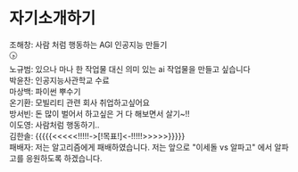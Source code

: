﻿# 자기소개하기

조해창: 사람 처럼 행동하는 AGI 인공지능 만들기   
🕟   
노규범: 있으나 마나 한 작업물 대신 의미 있는 ai 작업물을 만들고 싶습니다   
박윤찬: 인공지능사관학교 수료   
마상백: 파이썬 뿌수기  
온기환: 모빌리티 관련 회사 취업하고싶어요   
방서빈: 돈 많이 벌어서 하고싶은 거 다 해보면서 살기~!!   
이도영: 사람처럼 행동하기..   
김한솔: {{{{{<<<<<!!!!!->[!목표!]<-!!!!!>>>>>}}}}}   
패배자: 저는 알고리즘에게 패배하였습니다. 저는 앞으로 "이세돌 vs 알파고" 에서 알파고를 응원하도록 하겠습니다.   